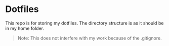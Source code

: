 # Dotfiles

This repo is for storing my dotfiles.
The directory structure is as it should be in my home folder.

> Note: This does not interfere with my work because of the .gitignore.
